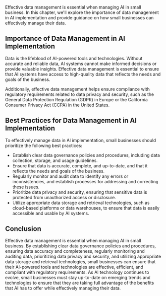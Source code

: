 
Effective data management is essential when managing AI in small business. In this chapter, we'll explore the importance of data management in AI implementation and provide guidance on how small businesses can effectively manage their data.

Importance of Data Management in AI Implementation
--------------------------------------------------

Data is the lifeblood of AI-powered tools and technologies. Without accurate and reliable data, AI systems cannot make informed decisions or provide valuable insights. Effective data management is essential to ensure that AI systems have access to high-quality data that reflects the needs and goals of the business.

Additionally, effective data management helps ensure compliance with regulatory requirements related to data privacy and security, such as the General Data Protection Regulation (GDPR) in Europe or the California Consumer Privacy Act (CCPA) in the United States.

Best Practices for Data Management in AI Implementation
-------------------------------------------------------

To effectively manage data in AI implementation, small businesses should prioritize the following best practices:

* Establish clear data governance policies and procedures, including data collection, storage, and usage guidelines.
* Ensure that data is accurate, complete, and up-to-date, and that it reflects the needs and goals of the business.
* Regularly monitor and audit data to identify any errors or inconsistencies, and establish processes for addressing and correcting these issues.
* Prioritize data privacy and security, ensuring that sensitive data is protected from unauthorized access or disclosure.
* Utilize appropriate data storage and retrieval technologies, such as cloud-based platforms or data warehouses, to ensure that data is easily accessible and usable by AI systems.

Conclusion
----------

Effective data management is essential when managing AI in small business. By establishing clear data governance policies and procedures, ensuring data accuracy and completeness, regularly monitoring and auditing data, prioritizing data privacy and security, and utilizing appropriate data storage and retrieval technologies, small businesses can ensure that their AI-powered tools and technologies are effective, efficient, and compliant with regulatory requirements. As AI technology continues to evolve, small businesses must stay up-to-date on emerging trends and technologies to ensure that they are taking full advantage of the benefits that AI has to offer while effectively managing their data.
